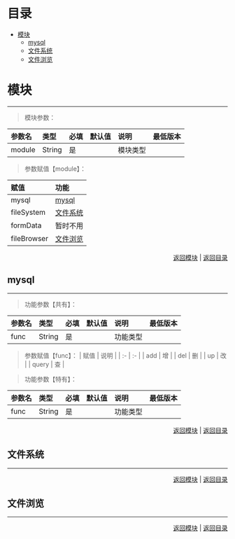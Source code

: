 <h1 id='catalog'>目录</h1>
<!-- TOC -->

- [模块](#模块)
    - [mysql](#mysql)
    - [文件系统](#文件系统)
    - [文件浏览](#文件浏览)

<!-- /TOC -->

# 模块
---
> 模块参数：

| 参数名    | 类型      | 必填 | 默认值 | 说明      | 最低版本 |
| :-       | :-       | :-  | :-    | :-        | :-     |
| module   | String   | 是  |       | 模块类型   |         |

> 参数赋值【module】：

| 赋值          | 功能 |
| :-           | :-   |
| mysql        | [mysql](#mysql) |
| fileSystem   | [文件系统](#文件系统) |
| formData     | 暂时不用 |
| fileBrowser  | [文件浏览](#文件浏览) |

<p align="right"><a href="#模块">返回模块</a> | <a href="#catalog">返回目录</a></p>

## mysql
---
> 功能参数【共有】：

| 参数名    | 类型      | 必填 | 默认值 | 说明      | 最低版本 |
| :-       | :-       | :-  | :-    | :-        | :-     |
| func     | String   | 是  |       | 功能类型   |        |

> 参数赋值【func】：
| 赋值      | 说明 |
| :-       | :-   |
| add      | 增 |
| del      | 删 |
| up       | 改 |
| query    | 查 |

> 功能参数【特有】：

| 参数名    | 类型      | 必填 | 默认值 | 说明      | 最低版本 |
| :-       | :-       | :-  | :-    | :-        | :-     |
| func     | String   | 是  |       | 功能类型   |         |

<p align="right"><a href="#模块">返回模块</a> | <a href="#catalog">返回目录</a></p>

## 文件系统
---
<p align="right"><a href="#模块">返回模块</a> | <a href="#catalog">返回目录</a></p>

## 文件浏览
---
<p align="right"><a href="#模块">返回模块</a> | <a href="#catalog">返回目录</a></p>